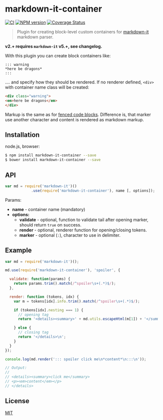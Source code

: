 # markdown-it-container

[![CI](https://github.com/markdown-it/markdown-it-container/actions/workflows/ci.yml/badge.svg)](https://github.com/markdown-it/markdown-it-container/actions/workflows/ci.yml)
[![NPM version](https://img.shields.io/npm/v/markdown-it-container.svg?style=flat)](https://www.npmjs.org/package/markdown-it-container)
[![Coverage Status](https://img.shields.io/coveralls/markdown-it/markdown-it-container/master.svg?style=flat)](https://coveralls.io/r/markdown-it/markdown-it-container?branch=master)

> Plugin for creating block-level custom containers for [markdown-it](https://github.com/markdown-it/markdown-it) markdown parser.

__v2.+ requires `markdown-it` v5.+, see changelog.__

With this plugin you can create block containers like:

```
::: warning
*here be dragons*
:::
```

.... and specify how they should be rendered. If no renderer defined, `<div>` with
container name class will be created:

```html
<div class="warning">
<em>here be dragons</em>
</div>
```

Markup is the same as for [fenced code blocks](http://spec.commonmark.org/0.18/#fenced-code-blocks).
Difference is, that marker use another character and content is rendered as markdown markup.


## Installation

node.js, browser:

```bash
$ npm install markdown-it-container --save
$ bower install markdown-it-container --save
```


## API

```js
var md = require('markdown-it')()
            .use(require('markdown-it-container'), name [, options]);
```

Params:

- __name__ - container name (mandatory)
- __options:__
   - __validate__ - optional, function to validate tail after opening marker, should
     return `true` on success.
   - __render__ - optional, renderer function for opening/closing tokens.
   - __marker__ - optional (`:`), character to use in delimiter.


## Example

```js
var md = require('markdown-it')();

md.use(require('markdown-it-container'), 'spoiler', {

  validate: function(params) {
    return params.trim().match(/^spoiler\s+(.*)$/);
  },

  render: function (tokens, idx) {
    var m = tokens[idx].info.trim().match(/^spoiler\s+(.*)$/);

    if (tokens[idx].nesting === 1) {
      // opening tag
      return '<details><summary>' + md.utils.escapeHtml(m[1]) + '</summary>\n';

    } else {
      // closing tag
      return '</details>\n';
    }
  }
});

console.log(md.render('::: spoiler click me\n*content*\n:::\n'));

// Output:
//
// <details><summary>click me</summary>
// <p><em>content</em></p>
// </details>
```

## License

[MIT](https://github.com/markdown-it/markdown-it-container/blob/master/LICENSE)
